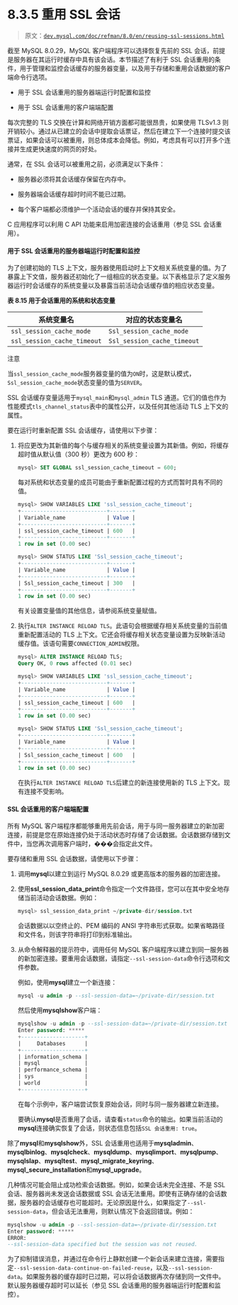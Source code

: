 # 8.3.5 重用 SSL 会话

> 原文：[`dev.mysql.com/doc/refman/8.0/en/reusing-ssl-sessions.html`](https://dev.mysql.com/doc/refman/8.0/en/reusing-ssl-sessions.html)

截至 MySQL 8.0.29，MySQL 客户端程序可以选择恢复先前的 SSL 会话，前提是服务器在其运行时缓存中具有该会话。本节描述了有利于 SSL 会话重用的条件，用于管理和监控会话缓存的服务器变量，以及用于存储和重用会话数据的客户端命令行选项。

+   用于 SSL 会话重用的服务器端运行时配置和监控

+   用于 SSL 会话重用的客户端端配置

每次完整的 TLS 交换在计算和网络开销方面都可能很昂贵，如果使用 TLSv1.3 则开销较小。通过从已建立的会话中提取会话票证，然后在建立下一个连接时提交该票证，如果会话可以被重用，则总体成本会降低。例如，考虑具有可以打开多个连接并生成更快速度的网页的好处。

通常，在 SSL 会话可以被重用之前，必须满足以下条件：

+   服务器必须将其会话缓存保留在内存中。

+   服务器端会话缓存超时时间不能已过期。

+   每个客户端都必须维护一个活动会话的缓存并保持其安全。

C 应用程序可以利用 C API 功能来启用加密连接的会话重用（参见 SSL 会话重用）。

#### 用于 SSL 会话重用的服务器端运行时配置和监控

为了创建初始的 TLS 上下文，服务器使用启动时上下文相关系统变量的值。为了暴露上下文值，服务器还初始化了一组相应的状态变量。以下表格显示了定义服务器运行时会话缓存的系统变量以及暴露当前活动会话缓存值的相应状态变量。

**表 8.15 用于会话重用的系统和状态变量**

| 系统变量名 | 对应的状态变量名 |
| --- | --- |
| `ssl_session_cache_mode` | `Ssl_session_cache_mode` |
| `ssl_session_cache_timeout` | `Ssl_session_cache_timeout` |

注意

当`ssl_session_cache_mode`服务器变量的值为`ON`时，这是默认模式，`Ssl_session_cache_mode`状态变量的值为`SERVER`。

SSL 会话缓存变量适用于`mysql_main`和`mysql_admin` TLS 通道。它们的值也作为性能模式`tls_channel_status`表中的属性公开，以及任何其他活动 TLS 上下文的属性。

要在运行时重新配置 SSL 会话缓存，请使用以下步骤：

1.  将应更改为其新值的每个与缓存相关的系统变量设置为其新值。例如，将缓存超时值从默认值（300 秒）更改为 600 秒：

    ```sql
    mysql> SET GLOBAL ssl_session_cache_timeout = 600;
    ```

    每对系统和状态变量的成员可能由于重新配置过程的方式而暂时具有不同的值。

    ```sql
    mysql> SHOW VARIABLES LIKE 'ssl_session_cache_timeout';
    +---------------------------+-------+
    | Variable_name             | Value |
    +---------------------------+-------+
    | ssl_session_cache_timeout | 600   |
    +---------------------------+-------+
    1 row in set (0.00 sec)

    mysql> SHOW STATUS LIKE 'Ssl_session_cache_timeout';
    +---------------------------+-------+
    | Variable_name             | Value |
    +---------------------------+-------+
    | Ssl_session_cache_timeout | 300   |
    +---------------------------+-------+
    1 row in set (0.00 sec)
    ```

    有关设置变量值的其他信息，请参阅系统变量赋值。

1.  执行`ALTER INSTANCE RELOAD TLS`。此语句会根据缓存相关系统变量的当前值重新配置活动的 TLS 上下文。它还会将缓存相关状态变量设置为反映新活动缓存值。该语句需要`CONNECTION_ADMIN`权限。

    ```sql
    mysql> ALTER INSTANCE RELOAD TLS;
    Query OK, 0 rows affected (0.01 sec)

    mysql> SHOW VARIABLES LIKE 'ssl_session_cache_timeout';
    +---------------------------+-------+
    | Variable_name             | Value |
    +---------------------------+-------+
    | ssl_session_cache_timeout | 600   |
    +---------------------------+-------+
    1 row in set (0.00 sec)

    mysql> SHOW STATUS LIKE 'Ssl_session_cache_timeout';
    +---------------------------+-------+
    | Variable_name             | Value |
    +---------------------------+-------+
    | Ssl_session_cache_timeout | 600   |
    +---------------------------+-------+
    1 row in set (0.00 sec)
    ```

    在执行`ALTER INSTANCE RELOAD TLS`后建立的新连接使用新的 TLS 上下文。现有连接不受影响。

#### SSL 会话重用的客户端端配置

所有 MySQL 客户端程序都能够重用先前会话，用于与同一服务器建立的新加密连接，前提是您在原始连接仍处于活动状态时存储了会话数据。会话数据存储到文件中，当您再次调用客户端时，���会指定此文件。

要存储和重用 SSL 会话数据，请使用以下步骤：

1.  调用**mysql**以建立到运行 MySQL 8.0.29 或更高版本的服务器的加密连接。

1.  使用**ssl_session_data_print**命令指定一个文件路径，您可以在其中安全地存储当前活动会话数据。例如：

    ```sql
    mysql> ssl_session_data_print ~/private-dir/session.txt
    ```

    会话数据以以空终止的、PEM 编码的 ANSI 字符串形式获取。如果省略路径和文件名，则该字符串将打印到标准输出。

1.  从命令解释器的提示符中，调用任何 MySQL 客户端程序以建立到同一服务器的新加密连接。要重用会话数据，请指定`--ssl-session-data`命令行选项和文件参数。

    例如，使用**mysql**建立一个新连接：

    ```sql
    mysql -u admin -p --ssl-session-data=~/private-dir/session.txt
    ```

    然后使用**mysqlshow**客户端：

    ```sql
    mysqlshow -u admin -p --ssl-session-data=~/private-dir/session.txt
    Enter password: *****
    +--------------------+
    |     Databases      |
    +--------------------+
    | information_schema |
    | mysql              |
    | performance_schema |
    | sys                |
    | world              |
    +--------------------+
    ```

    在每个示例中，客户端尝试恢复原始会话，同时与同一服务器建立新连接。

    要确认**mysql**是否重用了会话，请查看`status`命令的输出。如果当前活动的**mysql**连接确实恢复了会话，则状态信息包括`SSL 会话重用: true`。

除了**mysql**和**mysqlshow**外，SSL 会话重用也适用于**mysqladmin**、**mysqlbinlog**、**mysqlcheck**、**mysqldump**、**mysqlimport**、**mysqlpump**、**mysqlslap**、**mysqltest**、**mysql_migrate_keyring**、**mysql_secure_installation**和**mysql_upgrade**。

几种情况可能会阻止成功检索会话数据。例如，如果会话未完全连接、不是 SSL 会话、服务器尚未发送会话数据或 SSL 会话无法重用。即使有正确存储的会话数据，服务器的会话缓存也可能超时。无论原因是什么，如果指定了`--ssl-session-data`，但会话无法重用，则默认情况下会返回错误。例如：

```sql
mysqlshow -u admin -p --ssl-session-data=~/private-dir/session.txt
Enter password: *****
ERROR:
--ssl-session-data specified but the session was not reused.
```

为了抑制错误消息，并通过在命令行上静默创建一个新会话来建立连接，需要指定`--ssl-session-data-continue-on-failed-reuse`，以及`--ssl-session-data`。如果服务器的缓存超时已过期，可以将会话数据再次存储到同一文件中。默认服务器缓存超时可以延长（参见 SSL 会话重用的服务器端运行时配置和监控）。
